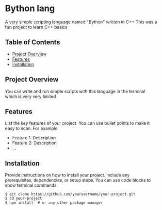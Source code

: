 # Bython lang

A very simple scripting language named "Bython" written in C++
This was a fun project to learn C++ basics

## Table of Contents

- [Project Overview](#project-overview)
- [Features](#features)
- [Installation](#installation)

## Project Overview

You can write and run simple scripts with this language in the terminal which is very very limited

## Features

List the key features of your project. You can use bullet points to make it easy to scan. For example:

- Feature 1: Description
- Feature 2: Description
- ...

## Installation

Provide instructions on how to install your project. Include any prerequisites, dependencies, or setup steps. You can use code blocks to show terminal commands:

```shell
$ git clone https://github.com/yourusername/your-project.git
$ cd your-project
$ npm install  # or any other package manager
